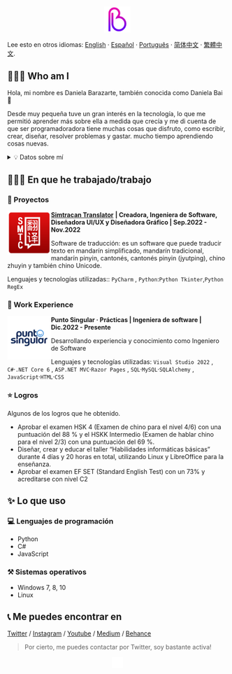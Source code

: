 <p align="center">
<img height="auto" width="12%" src="https://github.com/danielabai/danielabai/blob/main/logo/gif/2g.gif?raw=true"/>
<p>
  
Lee esto en otros idiomas: [English](README.md) · [Español](README.sp.md) · [Português](README.pt.md) · [简体中文](README.zh-s.md) · [繁體中文](README.zh-t.md).
  
## 👩🏼‍💻 Who am I

Hola, mi nombre es Daniela Barazarte, también conocida como Daniela Bai 🤍

Desde muy pequeña tuve un gran interés en la tecnología, lo que me permitió aprender más sobre ella a medida que crecía y me di cuenta de que ser programadoradora tiene muchas cosas que disfruto, como escribir, crear, diseñar, resolver problemas y gastar. mucho tiempo aprendiendo cosas nuevas.

<p>
<div>
<details>
  <summary> 💡 Datos sobre mí</summary>

- 🇻🇪 En este momento vivo en mi país de origen Venezuela
  
- 🐍 Puedo hablar varios idiomas como inglés (C1-C2), chino mandarín (B2) y portugués (B1)… y si quieres contarlo, ¡Python también!

- ✍🏻 Publico algunas de mis experiencias y resultados de investigación en mi [Blog personal](https://danielabai.medium.com/) y, a veces, en mi [Cuenta de Youtube](https://www.youtube.com/channel /UCR27ZeJPvnTQpPIdU9JKpnw)

- 👩🏼‍🎨 También me gusta el diseño gráfico y mi Portafolio personal está disponible en [Behance](https://www.behance.net/danielabai)
  
- 👩🏼‍💻 Pero ahora mismo estoy principalmente trabajando en mi habilidad como programador publicando nuevos proyectos aquí en GitHub
</details>
<p>
 
## 👷🏼‍♀️ En que he trabajado/trabajo

### 🚀 Proyectos

<img align="left" height="100px" width="100px" alt="Simtracan Translator Logo" src="https://github.com/danielabai/danielabai/blob/main/projects/Simtracan%20Translator.png?raw=true"/>

**[Simtracan Translator](https://github.com/danielabai/simtracan-translator)** **| Creadora, Ingeniera de Software, Diseñadora UI/UX y Diseñadora Gráfico | Sep.2022 - Nov.2022**

Software de traducción: es un software que puede traducir texto en mandarín simplificado, mandarín tradicional, mandarín pinyin, cantonés, cantonés pinyin (jyutping), chino zhuyin y también chino Unicode.

Lenguajes y tecnologías utilizadas:: `PyCharm` , `Python`:`Python Tkinter`,`Python RegEx`
  
### 💼 Work Experience
  
<img align="left" height="100px" width="100px" alt="Punto Singular Logo" src="https://github.com/danielabai/danielabai/blob/main/work_experience/punto_singular.png?raw=true"/>

**Punto Singular · Prácticas | Ingeniera de software | Dic.2022 - Presente**

Desarrollando experiencia y conocimiento como Ingeniero de Software

Lenguajes y tecnologías utilizadas: `Visual Studio 2022` , `C#`·`.NET Core 6` , `ASP.NET MVC`·`Razor Pages` , `SQL`·`MySQL`·`SQLAlchemy` , `JavaScript`·`HTML`·`CSS`
 

### ⭐ Logros

Algunos de los logros que he obtenido.

- Aprobar el examen HSK 4 (Examen de chino para el nivel 4/6) con una puntuación del 88 % y el HSKK Intermedio (Examen de hablar chino para el nivel 2/3) con una puntuación del 69 %.
- Diseñar, crear y educar el taller “Habilidades informáticas básicas” durante 4 días y 20 horas en total, utilizando Linux y LibreOffice para la enseñanza.
- Aprobar el examen EF SET (Standard English Test) con un 73% y acreditarse con nivel C2

## ✨ Lo que uso

### 💻 Lenguajes de programación

- Python
- C#
- JavaScript

### ⚒️ Sistemas operativos

- Windows 7, 8, 10
- Linux

## 📞 Me puedes encontrar en

[Twitter](https://twitter.com/danielabai8) / [Instagram](https://instagram.com/danielabai8)  / [Youtube](https://www.youtube.com/channel/UCR27ZeJPvnTQpPIdU9JKpnw)  / [Medium](https://danielabai.medium.com/)  / [Behance](https://www.behance.net/danielabai)
<p>

> Por cierto, me puedes contactar por Twitter, soy bastante activa!
>
  

<p align="center">
<img height="auto" width="5%" alt="Daniela Bai Logo (en GIF)" src="https://github.com/danielabai/danielabai/blob/main/logo/gif/Black2White.gif?raw=true"/>
</p>
